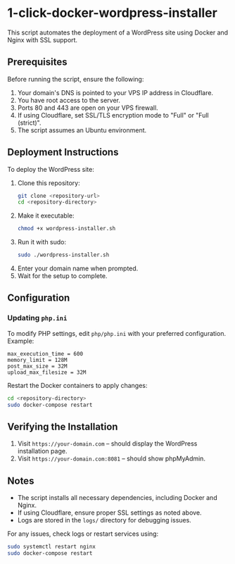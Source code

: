 # 1-click-docker-wordpress-installer

This script automates the deployment of a WordPress site using Docker and Nginx with SSL support.

## Prerequisites

Before running the script, ensure the following:
1. Your domain's DNS is pointed to your VPS IP address in Cloudflare.
2. You have root access to the server.
3. Ports 80 and 443 are open on your VPS firewall.
4. If using Cloudflare, set SSL/TLS encryption mode to "Full" or "Full (strict)".
5. The script assumes an Ubuntu environment.

## Deployment Instructions

To deploy the WordPress site:

1. Clone this repository:
   ```sh
   git clone <repository-url>
   cd <repository-directory>
   ```
2. Make it executable:
   ```sh
   chmod +x wordpress-installer.sh
   ```
3. Run it with sudo:
   ```sh
   sudo ./wordpress-installer.sh
   ```
4. Enter your domain name when prompted.
5. Wait for the setup to complete.

## Configuration

### Updating `php.ini`
To modify PHP settings, edit `php/php.ini` with your preferred configuration. Example:
```
max_execution_time = 600
memory_limit = 128M
post_max_size = 32M
upload_max_filesize = 32M
```
Restart the Docker containers to apply changes:
```sh
cd <repository-directory>
sudo docker-compose restart
```

## Verifying the Installation

1. Visit `https://your-domain.com` – should display the WordPress installation page.
2. Visit `https://your-domain.com:8081` – should show phpMyAdmin.

## Notes
- The script installs all necessary dependencies, including Docker and Nginx.
- If using Cloudflare, ensure proper SSL settings as noted above.
- Logs are stored in the `logs/` directory for debugging issues.

For any issues, check logs or restart services using:
```sh
sudo systemctl restart nginx
sudo docker-compose restart
```

